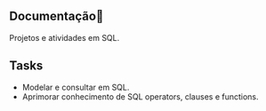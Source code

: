 
## Documentação🔧

Projetos e atividades em SQL.

## Tasks

 - Modelar e consultar em SQL.
 - Aprimorar conhecimento de SQL operators, clauses e functions.
